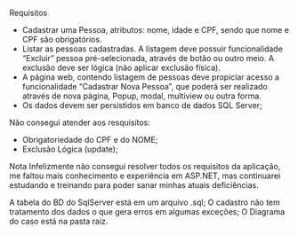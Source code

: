 Requisitos
- Cadastrar uma Pessoa, atributos:  nome, idade e CPF, sendo que nome e CPF são obrigatórios.
- Listar as pessoas cadastradas. A listagem deve possuir funcionalidade “Excluir” pessoa pré-selecionada, através de botão ou outro meio. A exclusão deve ser lógica (não aplicar exclusão física).
- A página web, contendo listagem de pessoas deve propiciar acesso a funcionalidade “Cadastrar Nova Pessoa”, que poderá ser realizado através de nova página, Popup, modal, multiview ou outra forma.
- Os dados devem ser persistidos em banco de dados SQL Server;

Não consegui atender aos resquisitos:
- Obrigatoriedade do CPF e do NOME;
- Exclusão Lógica (update);

Nota
Infelizmente não consegui resolver todos os requisitos da aplicação, me faltou mais conhecimento e experiência em ASP.NET, mas continuarei estudando e treinando para poder sanar minhas atuais deficiências.

A tabela do BD do SqlServer está em um arquivo .sql;
O cadastro não tem tratamento dos dados o que gera erros em algumas exceções;
O Diagrama do caso está na pasta raiz.
